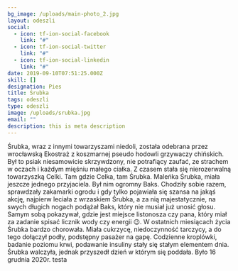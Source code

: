 ```yaml
---
bg_image: /uploads/main-photo_2.jpg
layout: odeszli
social:
  - icon: tf-ion-social-facebook
    link: "#"
  - icon: tf-ion-social-twitter
    link: "#"
  - icon: tf-ion-social-linkedin
    link: "#"
date: 2019-09-10T07:51:25.000Z
skill: []
designation: Pies
title: Śrubka
tags: odeszli
type: odeszli
image: /uploads/srubka.jpg
email: ""
description: this is meta description
---
```

Śrubka, wraz z innymi towarzyszami niedoli, została odebrana przez wrocławską Ekostraż z koszmarnej pseudo hodowli grzywaczy chińskich.  Był to psiak niesamowicie skrzywdzony, nie potrafiący zaufać, ze strachem w oczach i każdym mięśniu małego ciałka. Z czasem stała się nierozerwalną towarzyszką Celki. Tam gdzie Celka, tam Śrubka. Maleńka Śrubka, miała jeszcze jednego przyjaciela. Był nim ogromny Baks. Chodziły sobie razem, sprawdzały zakamarki ogrodu i gdy tylko pojawiała się szansa na jakąś akcję, najpierw leciała z wrzaskiem Śrubka, a za nią majestatycznie, na swych długich nogach podążał Baks, który nie musiał już unosić głosu. Samym sobą pokazywał, gdzie jest miejsce listonosza czy pana, który miał za zadanie spisać licznik wody czy energii 😉. W ostatnich miesiącach życia Śrubka bardzo chorowała. Miała cukrzycę, niedoczynność tarczycy, a do tego dołączył podły, podstępny pasażer na gapę. Codzienne kroplówki, badanie poziomu krwi, podawanie insuliny stały się stałym elementem dnia. Śrubka walczyła, jednak przyszedł dzień w którym się poddała. Było 16 grudnia 2020r. testa